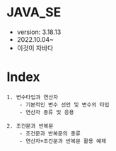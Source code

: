 # JAVA_SE
 - version: 3.18.13
 - 2022.10.04~
 - 이것이 자바다



# Index

    1. 변수타입과 연산자
        - 기본적인 변수 선언 및 변수의 타입
        - 연산자 종류 및 응용

    2. 조건문과 반복문
        - 조건문과 반복문의 종류 
        - 연산자+조건문과 반복문 활용 예제


